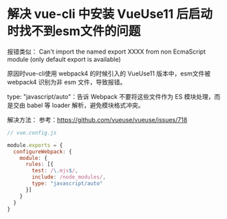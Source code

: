 # 解决 vue-cli 中安装 VueUse11 后启动时找不到esm文件的问题

报错类似：
Can't import the named export XXXX from non EcmaScript module (only default export is available)

原因时vue-cli使用 webpack4 的时候引入的 VueUse11 版本中，esm文件被 webpack4 识别为非 esm 文件，导致报错。

type: "javascript/auto"：告诉 Webpack 不要将这些文件作为 ES 模块处理，而是交由 babel 等 loader 解析，避免模块格式冲突。

解决方法：
参考：<https://github.com/vueuse/vueuse/issues/718>

```js
// vue.config.js

module.exports = {
  configureWebpack: {
    module: {
      rules: [{
        test: /\.mjs$/,
        include: /node_modules/,
        type: "javascript/auto"
      }]
    }
  }
}
```
